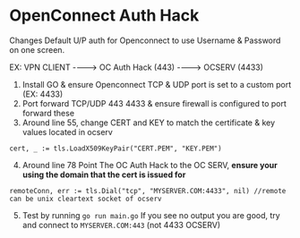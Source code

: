 # OpenConnect Auth Hack
Changes Default U/P auth for Openconnect to use Username &amp; Password on one screen.

EX: VPN CLIENT ----> OC Auth Hack (443) ----> OCSERV (4433)

1. Install GO & ensure Openconnect TCP & UDP port is set to a custom port (EX: 4433)
2. Port forward TCP/UDP 443 4433 & ensure firewall is configured to port forward these
3. Around line 55, change CERT and KEY to match the certificate & key values located in ocserv

```cert, _ := tls.LoadX509KeyPair("CERT.PEM", "KEY.PEM")```

4. Around line 78 Point The OC Auth Hack to the OC SERV, **ensure your using the domain that the cert is issued for**

```remoteConn, err := tls.Dial("tcp", "MYSERVER.COM:4433", nil) //remote can be unix cleartext socket of ocserv```

5. Test by running ```go run main.go``` If you see no output you are good, try and connect to ```MYSERVER.COM:443``` (not 4433 OCSERV)
